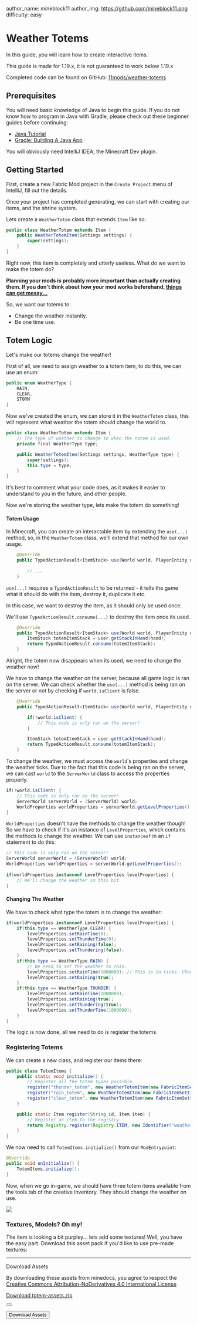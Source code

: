 author_name: mineblock11
author_img: https://github.com/mineblock11.png
difficulty: easy

# Weather Totems

In this guide, you will learn how to create interactive items.

This guide is made for 1.19.x, it is not guaranteed to work below 1.19.x

Completed code can be found on GitHub: [11mods/weather-totems](https://github.com/11mods/weather-totems)

## Prerequisites

You will need basic knowledge of Java to begin this guide. If you do not know how to program in Java with Gradle, please check out these beginner guides before continuing:

- [Java Tutorial](https://www.w3schools.com/java/)
- [Gradle: Building A Java App](https://www.baeldung.com/gradle-building-a-java-app)

You will obviously need IntelliJ IDEA, the Minecraft Dev plugin.

## Getting Started

First, create a new Fabric Mod project in the `Create Project` menu of IntelliJ, fill out the details.

Once your project has completed generating, we can start with creating our items, and the shrine system.

Lets create a `WeatherTotem` class that extends `Item` like so:

```java
public class WeatherTotem extends Item {
    public WeatherTotemItem(Settings settings) {
        super(settings);
    }
}
```

Right now, this item is completely and utterly useless. What do we want to make the totem do?

**Planning your mods is probably more important than actually creating them. If you don't think about how your mod works beforehand, [things can get messy...](https://github.com/11mods/FabricGlass/blob/60716be110ac08e30db2fb2c5812f46ef2b4d9f4/src/main/java/mine/block/glass/blocks/entity/ProjectionBlockBase.java#L150-L265)**

So, we want our totems to:

- Change the weather instantly.
- Be one time use.

## Totem Logic

Let's make our totems change the weather!

First of all, we need to assign weather to a totem item, to do this, we can use an enum:

```java
public enum WeatherType {
    RAIN,
    CLEAR,
    STORM
}
```

Now we've created the enum, we can store it in the `WeatherTotem` class, this will represent what weather the totem should change the world to.

```java
public class WeatherTotem extends Item {
    // The type of weather to change to when the totem is used.
    private final WeatherType type;

    public WeatherTotemItem(Settings settings, WeatherType type) {
        super(settings);
        this.type = type;
    }
}
```

It's best to comment what your code does, as it makes it easier to understand to you in the future, and other people.

Now we're storing the weather type, lets make the totem do something!

#### Totem Usage

In Minecraft, you can create an interactable item by extending the `use(...)` method, so, in the `WeatherTotem` class, we'll extend that method for our own usage.

```java
    @Override
    public TypedActionResult<ItemStack> use(World world, PlayerEntity user, Hand hand) {
    
        // ...
    }
```

`use(...)` requires a `TypedActionResult` to be returned - it tells the game what it should do with the item, destroy it, duplicate it etc.

In this case, we want to destroy the item, as it should only be used once.

We'll use `TypedActionResult.consume(...)` to destroy the item once its used.

```java
    @Override
    public TypedActionResult<ItemStack> use(World world, PlayerEntity user, Hand hand) {
        ItemStack totemItemStack = user.getStackInHand(hand);
        return TypedActionResult.consume(totemItemStack);
    }
```

Alright, the totem now disappears when its used, we need to change the weather now!

We have to change the weather on the server, because all game logic is ran on the server. We can check whether the `use(...)` method is being ran on the server or not by checking if `world.isClient` is false.

```java
    @Override
    public TypedActionResult<ItemStack> use(World world, PlayerEntity user, Hand hand) {

        if(!world.isClient) {
            // This code is only ran on the server!
        }

        ItemStack totemItemStack = user.getStackInHand(hand);
        return TypedActionResult.consume(totemItemStack);
    }
```

To change the weather, we must access the `world`'s properties and change the weather ticks. Due to the fact that this code is being ran on the server, we can cast `world` to the `ServerWorld` class to access the properties properly.

```java
if(!world.isClient) {
    // This code is only ran on the server!
    ServerWorld serverWorld = (ServerWorld) world;
    WorldProperties worldProperties = serverWorld.getLevelProperties();
}
```

`WorldProperties` doesn't have the methods to change the weather though! So we have to check if it's an instance of `LevelProperties`, which contains the methods to change the weather. We can use `instanceof` in an `if` statement to do this:

```java
// This code is only ran on the server!
ServerWorld serverWorld = (ServerWorld) world;
WorldProperties worldProperties = serverWorld.getLevelProperties();
            
if(worldProperties instanceof LevelProperties levelProperties) {
    // We'll change the weather in this bit.
}
```

#### Changing The Weather

We have to check what type the totem is to change the weather:

```java
if(worldProperties instanceof LevelProperties levelProperties) {
    if(this.type == WeatherType.CLEAR) {
        levelProperties.setRainTime(0);
        levelProperties.setThunderTime(0);
        levelProperties.setRaining(false);
        levelProperties.setThundering(false);
    }
    if(this.type == WeatherType.RAIN) {
        // We need to set the weather to rain.
        levelProperties.setRainTime(1000000); // This is in ticks. Change it if you want. 20 ticks = 1 second
        levelProperties.setRaining(true);
    }
    if(this.type == WeatherType.THUNDER) {
        levelProperties.setRainTime(1000000);
        levelProperties.setRaining(true);
        levelProperties.setThundering(true);
        levelProperties.setThunderTime(1000000);
    }
}
```

The logic is now done, all we need to do is register the totems.

### Registering Totems

We can create a new class, and register our items there:

```java
public class TotemItems {
    public static void initialize() {
        // Register all the totem types possible.
        register("thunder_totem", new WeatherTotemItem(new FabricItemSettings().group(ItemGroup.TOOLS), WeatherType.THUNDER));
        register("rain_totem", new WeatherTotemItem(new FabricItemSettings().group(ItemGroup.TOOLS), WeatherType.RAIN));
        register("clear_totem", new WeatherTotemItem(new FabricItemSettings().group(ItemGroup.TOOLS), WeatherType.CLEAR));
    }

    public static Item register(String id, Item item) {
        // Register an item to the registry.
        return Registry.register(Registry.ITEM, new Identifier("weathertotems", id), item);
    }
}
```

We now need to call `TotemItems.initialize()` from our `ModEntrypoint`:

```java
@Override
public void onInitialize() {
    TotemItems.initialize();
}
```

Now, when we go in-game, we should have three totem items available from the tools tab of the creative inventory. They should change the weather on use.

![](/images/totem/rain-totem.gif)
### Textures, Models? Oh my!

The item is looking a bit purpley... lets add some textures! Well, you have the easy part. Download this asset pack if you'd like to use pre-made textures:

<hr>

<div id="totem-textures" class="modal">
  <div class="modal-background"></div>
  <div class="modal-content">
    <div class="container box">
      <p class="subtitle"><i class="fa fa-download" aria-hidden="true"></i> Download Assets</p>
      <p class="content">
        By downloading these assets from minedocs, you agree to respect the 
        <a href="https://creativecommons.org/licenses/by-nd/4.0/">Creative Commons Attribution-NoDerivatives 4.0 International License</a>
      </p>
      <a class="button is-primary" href="/assets/totem-assets.zip" target="_blank">Download totem-assets.zip</a>
    </div>
  </div>

  <button class="modal-close is-large" aria-label="close"></button>
</div>

<button class="js-modal-trigger button is-large is-primary" data-target="totem-textures">
  Download Assets
</button>